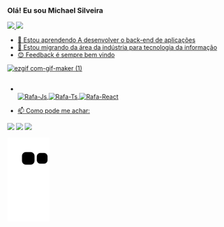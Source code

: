 ### Olá! Eu sou Michael Silveira

 <div>
  <a href="https://github.com/MichaelDev2911">
  <img height="180em" src="https://github-readme-stats.vercel.app/api?username=MichaelDev2911&show_icons=true&theme=dracula&include_all_commits=true&count_private=true"/>
  <img height="180em" src="https://github-readme-stats.vercel.app/api/top-langs/?username=MichaelDev2911&layout=compact&langs_count=7&theme=dracula"/>
</div>

- 🌱 Estou aprendendo A desenvolver o back-end de aplicações
- 👯 Estou migrando da área da indústria para tecnologia da informação
- 😊 Feedback é sempre bem vindo

![ezgif com-gif-maker (1)](https://user-images.githubusercontent.com/76186505/131926518-bab9457e-7a2d-40d7-add1-b74aa700ebe1.gif)
##

- <div style="display: inline_block"><br>
  <img align="center" alt="Rafa-Js" height="30" width="40" src="https://img.shields.io/badge/Spring-6DB33F?style=for-the-badge&logo=spring&logoColor=white">
  <img align="center" alt="Rafa-Ts" height="30" width="40" src="https://img.shields.io/badge/Java-ED8B00?style=for-the-badge&logo=java&logoColor=white">
  <img align="center" alt="Rafa-React" height="30" width="40" src="https://img.shields.io/badge/MySQL-00000F?style=for-the-badge&logo=mysql&logoColor=white">
  
</div>




- 📫 Como pode me achar:

<div> 
  
 <a href="https://instagram.com/michael.castilho" target="_blank"><img src="https://img.shields.io/badge/-Instagram-%23E4405F?style=for-the-badge&logo=instagram&logoColor=white" target="_blank"></a>
 <a href="https://discord.gg/a3ffRSRP" target="_blank"><img src="https://img.shields.io/badge/Discord-7289DA?style=for-the-badge&logo=discord&logoColor=white" target="_blank"></a> 
 <a href="https://www.linkedin.com/in/michael-vargas-da-silveira-b742a2196/" target="_blank"><img src="https://img.shields.io/badge/-LinkedIn-%230077B5?style=for-the-badge&logo=linkedin&logoColor=white" target="_blank"></a> 
 
  ![Snake animation](https://github.com/rafaballerini/rafaballerini/blob/output/github-contribution-grid-snake.svg)
 
</div>
